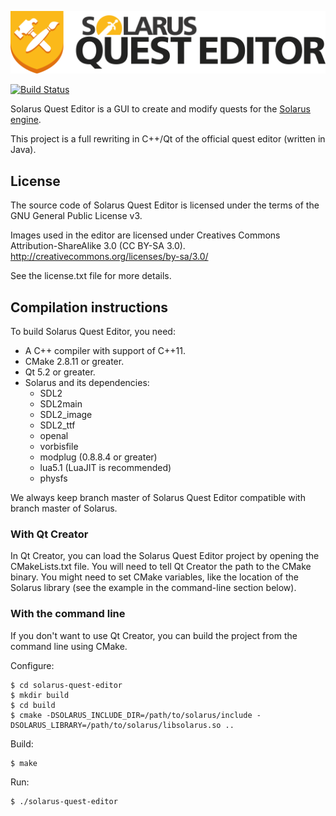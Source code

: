![Solarus Quest Editor logo](/images/solarus-quest-editor-github-readme-logo.png)

[![Build Status](https://travis-ci.org/christopho/solarus-quest-editor.svg?branch=master)](https://travis-ci.org/christopho/solarus-quest-editor)

Solarus Quest Editor is a GUI to create and modify quests for the
[Solarus engine](https://github.com/christopho/solarus).

This project is a full rewriting in C++/Qt of the official quest editor
(written in Java).

## License

The source code of Solarus Quest Editor is licensed under the terms of the
GNU General Public License v3.

Images used in the editor are licensed under
Creatives Commons Attribution-ShareAlike 3.0 (CC BY-SA 3.0).
http://creativecommons.org/licenses/by-sa/3.0/

See the license.txt file for more details.

## Compilation instructions

To build Solarus Quest Editor, you need:
- A C++ compiler with support of C++11.
- CMake 2.8.11 or greater.
- Qt 5.2 or greater.
- Solarus and its dependencies:
  - SDL2
  - SDL2main
  - SDL2_image
  - SDL2_ttf
  - openal
  - vorbisfile
  - modplug (0.8.8.4 or greater)
  - lua5.1 (LuaJIT is recommended)
  - physfs

We always keep branch master of Solarus Quest Editor compatible with branch
master of Solarus.

### With Qt Creator

In Qt Creator, you can load the Solarus Quest Editor project by opening the
CMakeLists.txt file.
You will need to tell Qt Creator the path to the CMake binary.
You might need to set CMake variables, like the location of the Solarus library
(see the example in the command-line section below).

### With the command line

If you don't want to use Qt Creator, you can build the project from the
command line using CMake.

Configure:

    $ cd solarus-quest-editor
    $ mkdir build
    $ cd build
    $ cmake -DSOLARUS_INCLUDE_DIR=/path/to/solarus/include -DSOLARUS_LIBRARY=/path/to/solarus/libsolarus.so ..

Build:

    $ make

Run:

    $ ./solarus-quest-editor

